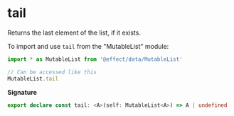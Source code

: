 # tail

Returns the last element of the list, if it exists.

To import and use `tail` from the "MutableList" module:

```ts
import * as MutableList from '@effect/data/MutableList'

// Can be accessed like this
MutableList.tail
```

**Signature**

```ts
export declare const tail: <A>(self: MutableList<A>) => A | undefined
```
